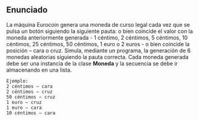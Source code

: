 ## Enunciado
>
La máquina Eurocoin genera una moneda de curso legal cada vez que se pulsa
un botón siguiendo la siguiente pauta: o bien coincide el valor con la moneda
anteriormente generada - 1 céntimo, 2 céntimos, 5 céntimos, 10 céntimos, 25
céntimos, 50 céntimos, 1 euro o 2 euros - o bien coincide la posición – cara o
cruz. Simula, mediante un programa, la generación de 6 monedas aleatorias
siguiendo la pauta correcta. Cada moneda generada debe ser una instancia de
la clase **Moneda** y la secuencia se debe ir almacenando en una lista.
>
```
Ejemplo:
2 céntimos – cara
2 céntimos – cruz
50 céntimos – cruz
1 euro – cruz
1 euro – cara
10 céntimos – cara
```
